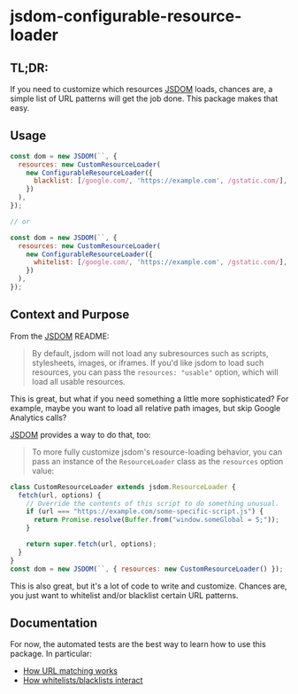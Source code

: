 # jsdom-configurable-resource-loader

## TL;DR:

If you need to customize which resources [JSDOM](https://github.com/jsdom/jsdom) loads, chances are, a simple list of URL patterns will get the job done. This package makes that easy.

## Usage

```js
const dom = new JSDOM(``, {
  resources: new CustomResourceLoader(
    new ConfigurableResourceLoader({
      blacklist: [/google.com/, 'https://example.com', /gstatic.com/],
    })
  ),
});

// or

const dom = new JSDOM(``, {
  resources: new CustomResourceLoader(
    new ConfigurableResourceLoader({
      whitelist: [/google.com/, 'https://example.com', /gstatic.com/],
    })
  ),
});
```

## Context and Purpose

From the [JSDOM](https://github.com/jsdom/jsdom) README:

> By default, jsdom will not load any subresources such as scripts, stylesheets, images, or iframes. If you'd like jsdom to load such resources, you can pass the `resources: "usable"` option, which will load all usable resources.

This is great, but what if you need something a little more sophisticated? For example, maybe you want to load all relative path images, but skip Google Analytics calls?

[JSDOM](https://github.com/jsdom/jsdom?tab=readme-ov-file#advanced-configuration) provides a way to do that, too:

> To more fully customize jsdom's resource-loading behavior, you can pass an instance of the `ResourceLoader` class as the `resources` option value:

```js
class CustomResourceLoader extends jsdom.ResourceLoader {
  fetch(url, options) {
    // Override the contents of this script to do something unusual.
    if (url === "https://example.com/some-specific-script.js") {
      return Promise.resolve(Buffer.from("window.someGlobal = 5;"));
    }

    return super.fetch(url, options);
  }
}
const dom = new JSDOM(``, { resources: new CustomResourceLoader() });
```

This is also great, but it's a lot of code to write and customize. Chances are, you just want to whitelist and/or blacklist certain URL patterns.

## Documentation

For now, the automated tests are the best way to learn how to use this package. In particular: 

- [How URL matching works](https://github.com/DanKaplanSES/jsdom-configurable-resource-loader/blob/main/src/url-matches.spec.ts)
- [How whitelists/blacklists interact](https://github.com/DanKaplanSES/jsdom-configurable-resource-loader/blob/main/src/url-matches.spec.ts)

